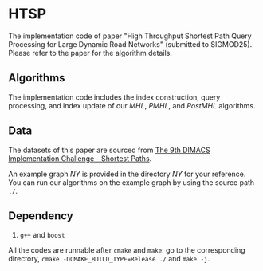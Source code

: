 # HTSP
The implementation code of paper "High Throughput Shortest Path Query Processing for Large Dynamic Road Networks" (submitted to SIGMOD25). Please refer to the paper for the algorithm details.

## Algorithms

The implementation code includes the index construction, query processing, and index update of our *MHL*, *PMHL*, and *PostMHL* algorithms. 


## Data
The datasets of this paper are sourced from [The 9th DIMACS Implementation Challenge - Shortest Paths](http://users.diag.uniroma1.it/challenge9/download.shtml). 

An example graph *NY* is provided in the directory *NY* for your reference. You can run our algorithms on the example graph by using the source path `./`. 


## Dependency

1. `g++` and `boost`

All the codes are runnable after `cmake` and `make`: go to the corresponding directory, `cmake -DCMAKE_BUILD_TYPE=Release ./` and `make -j`.

